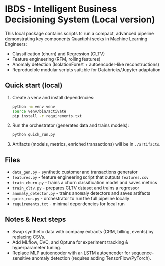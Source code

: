 
# IBDS - Intelligent Business Decisioning System (Local version)

This local package contains scripts to run a compact, advanced pipeline demonstrating key components Quantiphi seeks in Machine Learning Engineers:
- Classification (churn) and Regression (CLTV)
- Feature engineering (RFM, rolling features)
- Anomaly detection (IsolationForest + autoencoder-like reconstructions)
- Reproducible modular scripts suitable for Databricks/Jupyter adaptation

## Quick start (local)
1. Create a venv and install dependencies:
   ```bash
   python -m venv venv
   source venv/bin/activate
   pip install -r requirements.txt
   ```
2. Run the orchestrator (generates data and trains models):
   ```bash
   python quick_run.py
   ```
3. Artifacts (models, metrics, enriched transactions) will be in `./artifacts`.

## Files
- `data_gen.py` - synthetic customer and transactions generator
- `features.py` - feature engineering script that outputs `features.csv`
- `train_churn.py` - trains a churn classification model and saves metrics
- `train_cltv.py` - prepares CLTV dataset and trains a regressor
- `anomaly_detector.py` - trains anomaly detectors and saves artifacts
- `quick_run.py` - orchestrator to run the full pipeline locally
- `requirements.txt` - minimal dependencies for local run

## Notes & Next steps
- Swap synthetic data with company extracts (CRM, billing, events) by replacing CSVs.
- Add MLflow, DVC, and Optuna for experiment tracking & hyperparameter tuning.
- Replace MLP autoencoder with an LSTM autoencoder for sequence-sensitive anomaly detection (requires adding TensorFlow/PyTorch).

